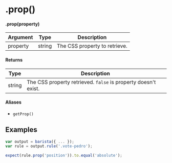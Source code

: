 # .prop()

#### .prop(property)

| Argument | Type | Description |
| --- | --- | --- |
| property | string | The CSS property to retrieve. |


#### Returns

| Type | Description |
| --- | --- |
| string | The CSS property retrieved. `false` is property doesn't exist. |


#### Aliases

* `getProp()`



## Examples


```js
var output = barista({ ... });
var rule = output.rule('.vote-pedro');

expect(rule.prop('position')).to.equal('absolute');
```
